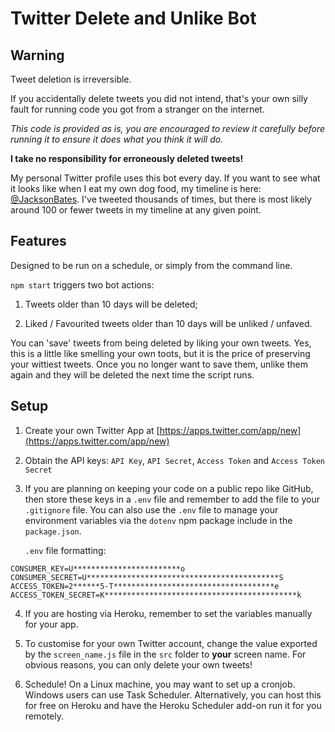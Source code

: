 # Twitter Delete and Unlike Bot

## Warning

Tweet deletion is irreversible. 

If you accidentally delete tweets you did not intend, that's your own silly fault for running code you got from a stranger on the internet. 

_This code is provided as is, you are encouraged to review it carefully before running it to ensure it does what you think it will do._

**I take no responsibility for erroneously deleted tweets!**

My personal Twitter profile uses this bot every day. If you want to see what it looks like when I eat my own dog food, my timeline is here: [@JacksonBates](https://twitter.com/JacksonBates). I've tweeted thousands of times, but there is most likely around 100 or fewer tweets in my timeline at any given point.

## Features

Designed to be run on a schedule, or simply from the command line.

`npm start` triggers two bot actions:

1. Tweets older than 10 days will be deleted;

2. Liked / Favourited tweets older than 10 days will be unliked / unfaved.

You can 'save' tweets from being deleted by liking your own tweets. Yes, this is a little like smelling your own toots, but it is the price of preserving your wittiest tweets. Once you no longer want to save them, unlike them again and they will be deleted the next time the script runs.  

## Setup

1. Create your own Twitter App at [https://apps.twitter.com/app/new](https://apps.twitter.com/app/new)

2. Obtain the API keys: `API Key`, `API Secret`, `Access Token` and `Access Token Secret`

3. If you are planning on keeping your code on a public repo like GitHub, then store these keys in a `.env` file and remember to add the file to your `.gitignore` file. You can also use the `.env` file to manage your environment variables via the `dotenv` npm package include in the `package.json`.

    `.env` file formatting:
```
CONSUMER_KEY=U************************o
CONSUMER_SECRET=U*******************************************S
ACCESS_TOKEN=2******5-T************************************e
ACCESS_TOKEN_SECRET=K*******************************************k
```

4. If you are hosting via Heroku, remember to set the variables manually for your app.

5. To customise for your own Twitter account, change the value exported by the `screen_name.js`  file in the `src` folder to **your** screen name. For obvious reasons, you can only delete your own tweets!

6. Schedule! On a Linux machine, you may want to set up a cronjob. Windows users can use Task Scheduler. Alternatively, you can host this for free on Heroku and have the Heroku Scheduler add-on run it for you remotely.
